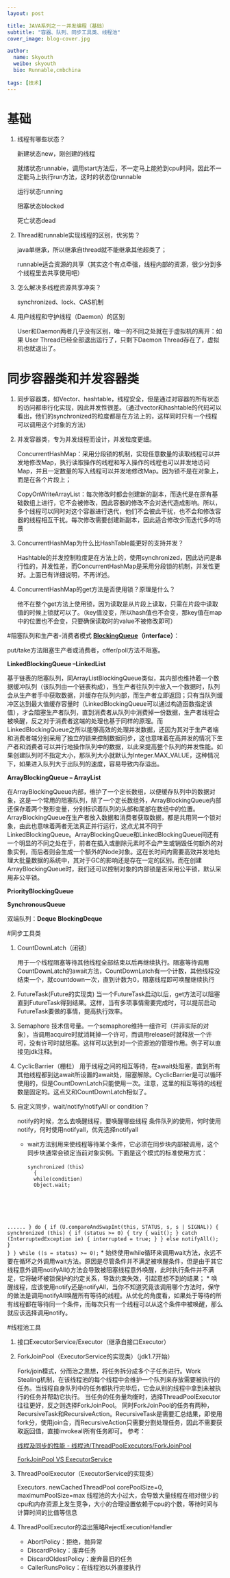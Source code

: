 ```yaml
---
layout: post

title: JAVA系列之－－并发编程（基础）
subtitle: "容器、队列、同步工具类、线程池"
cover_image: blog-cover.jpg

author:
  name: Skyouth
  weibo: skyouth
  bio: Runnable,cmbchina
  
tags: [技术]
---
```


# 基础
1. 线程有哪些状态？
	新建状态new，刚创建的线程
	就绪状态runnable，调用start方法后，不一定马上能抢到cpu时间，因此不一定能马上执行run方法，这时的状态位runnable
		运行状态running
	阻塞状态blocked	死亡状态dead2. Thread和runnable实现线程的区别，优劣势？	java单继承，所以继承自thread就不能继承其他超类了；		runnable适合资源的共享（其实这个有点牵强，线程内部的资源，很少分到多个线程里去共享使用吧）3. 怎么解决多线程资源共享冲突？
	synchronized、lock、CAS机制4. 用户线程和守护线程（Daemon）的区别		User和Daemon两者几乎没有区别，唯一的不同之处就在于虚拟机的离开：如果 User Thread已经全部退出运行了，只剩下Daemon Thread存在了，虚拟机也就退出了。# 同步容器类和并发容器类
1. 同步容器类，如Vector、hashtable，线程安全，但是通过对容器的所有状态的访问都串行化实现，因此并发性很差。（通过vector和hashtable的代码可以看出，他们的synchronized的粒度都是在方法上的，这样同时只有一个线程可以调用这个对象的方法）2. 并发容器类，专为并发线程而设计，并发粒度更细。	ConcurrentHashMap：采用分段锁的机制，实现任意数量的读取线程可以并发地修改Map，执行读取操作的线程和写入操作的线程也可以并发地访问Map，并且一定数量的写入线程可以并发地修改Map。因为锁不是在对象上，而是在各个片段上；
	CopyOnWriteArrayList：每次修改时都会创建新的副本，而迭代是在原有基础数组上进行，它不会被修改，因此容器的修改不会对迭代造成影响。所以，多个线程可以同时对这个容器进行迭代，他们不会彼此干扰，也不会和修改容器的线程相互干扰。每次修改需要创建新副本，因此适合修改少而迭代多的场景3. ConcurrentHashMap为什么比HashTable能更好的支持并发？	Hashtable的并发控制粒度是在方法上的，使用synchronized，因此访问是串行性的，并发性差，而ConcurrentHashMap是采用分段锁的机制，并发性更好。上面已有详细说明，不再详述。4. ConcurrentHashMap的get方法是否使用锁？原理是什么？	
	他不在整个get方法上使用锁，因为读取是从片段上读取，只需在片段中读取值的时候上锁就可以了。（key值没变，所以hash值也不会变，那key值在map中的位置也不会变，只要确保读取时的value不被修改即可）#阻塞队列和生产者-消费者模式**<a href='http://wsmajunfeng.iteye.com/blog/1629354'>BlockingQueue</a>（interface）**：
put/take方法阻塞生产者或消费者，offer/poll方法不阻塞。**LinkedBlockingQueue –LinkedList**
基于链表的阻塞队列，同ArrayListBlockingQueue类似，其内部也维持着一个数据缓冲队列（该队列由一个链表构成），当生产者往队列中放入一个数据时，队列会从生产者手中获取数据，并缓存在队列内部，而生产者立即返回；只有当队列缓冲区达到最大值缓存容量时（LinkedBlockingQueue可以通过构造函数指定该值），才会阻塞生产者队列，直到消费者从队列中消费掉一份数据，生产者线程会被唤醒，反之对于消费者这端的处理也基于同样的原理。而LinkedBlockingQueue之所以能够高效的处理并发数据，还因为其对于生产者端和消费者端分别采用了独立的锁来控制数据同步，这也意味着在高并发的情况下生产者和消费者可以并行地操作队列中的数据，以此来提高整个队列的并发性能。如果创建队列时不指定大小，那队列大小就默认为Integer.MAX_VALUE，这种情况下，如果进入队列大于出队列的速度，容易导致内存溢出。**ArrayBlockingQueue – ArrayList**
在ArrayBlockingQueue内部，维护了一个定长数组，以便缓存队列中的数据对象，这是一个常用的阻塞队列，除了一个定长数组外，ArrayBlockingQueue内部还保存着两个整形变量，分别标识着队列的头部和尾部在数组中的位置。ArrayBlockingQueue在生产者放入数据和消费者获取数据，都是共用同一个锁对象，由此也意味着两者无法真正并行运行，这点尤其不同于LinkedBlockingQueue。ArrayBlockingQueue和LinkedBlockingQueue间还有一个明显的不同之处在于，前者在插入或删除元素时不会产生或销毁任何额外的对象实例，而后者则会生成一个额外的Node对象。这在长时间内需要高效并发地处理大批量数据的系统中，其对于GC的影响还是存在一定的区别。而在创建ArrayBlockingQueue时，我们还可以控制对象的内部锁是否采用公平锁，默认采用非公平锁。**PriorityBlockingQueue**
**SynchronousQueue**双端队列：**Deque**  **BlockingDeque**#同步工具类
1. CountDownLatch（闭锁）	用于一个线程阻塞等待其他线程全部结束以后再继续执行。阻塞等待调用CountDownLatch的await方法，CountDownLatch有一个计数，其他线程没结束一个，就countdown一次，直到计数为0，阻塞线程即可唤醒继续执行2. FutureTask(Future的实现类)	当一个FutureTask启动以后，get方法可以阻塞直到FutureTask得到结果。这样，当有多项事情需要完成时，可以提前启动FutureTask要做的事情，提高执行效率。3. Semaphore	技术信号量。一个semaphore维持一组许可（并非实际的对象），当调用acquire时就消耗掉一个许可，而调用release时就释放一个许可，没有许可时就阻塞。这样可以达到对一个资源池的管理作用。例子可以直接见jdk注释。4. CyclicBarrier（栅栏）	用于线程之间的相互等待，在await处阻塞，直到所有其他线程都到达await所设置的await处，阻塞解除。CyclicBarrier是可以循环使用的，但是CountDownLatch只能使用一次。注意，这里的相互等待的线程数是固定的。这点又和CountDownLatch相似了。5. 自定义同步，wait/notify/notifyAll or condition？	notify的时候，怎么去唤醒线程，要唤醒哪些线程条件队列的使用，何时使用notify，何时使用notifyall，优先选择notifyall	* wait方法别用来使线程等待某个条件，它必须在同步块内部被调用，这个同步块通常会锁定当前对象实例。下面是这个模式的标准使用方式：		<pre><code>synchronized（this）   		{    	while(condition)        Object.wait;......	}do {   if (U.compareAndSwapInt(this, STATUS, s, s | SIGNAL)) {               synchronized (this) {                   if (status >= 0) {                       try {                           wait();                       } catch (InterruptedException ie) {                           interrupted = true;                       }                   } elsenotifyAll();                }            }        } while ((s = status) >= 0);</code></pre>	* 始终使用while循环来调用wait方法，永远不要在循环之外调用wait方法。原因是尽管条件并不满足被唤醒条件，但是由于其它线程意外调用notifyAll()方法会导致被阻塞线程意外唤醒，此时执行条件并不满足，它将破坏被锁保护的约定关系，导致约束失效，引起意想不到的结果；	* 唤醒线程，应该使用notify还是notifyAll，当你不知道究竟该调用哪个方法时，保守的做法是调用notifyAll唤醒所有等待的线程。从优化的角度看，如果处于等待的所有线程都在等待同一个条件，而每次只有一个线程可以从这个条件中被唤醒，那么就应该选择调用notify。#线程池工具
1. 接口ExecutorService/Executor（继承自接口Executor）2. ForkJoinPool（ExecutorService的实现类）（jdk1.7开始）	
	Fork/join模式，分而治之思想，将任务拆分成多个子任务进行。Work Stealing机制，在该线程池的每个线程中会维护一个队列来存放需要被执行的任务。当线程自身队列中的任务都执行完毕后，它会从别的线程中拿到未被执行的任务并帮助它执行。当任务的任务量均衡时，选择ThreadPoolExecutor往往更好，反之则选择ForkJoinPool。同时ForkJoinPool的任务有两种，RecursiveTask和RecursiveAction。RecursiveTask是需要汇总结果，即使用fork分，使用join合，而RecursiveAction只需要分割处理任务，因此不需要获取返回值，直接invokeall所有任务即可。参考：
	<a href='http://blog.csdn.net/dm_vincent/article/details/39505977'>线程及同步的性能 - 线程池/ThreadPoolExecutors/ForkJoinPool</a>
	<a href='http://www.iteye.com/topic/1117483'>ForkJoinPool VS ExecutorService</a>3. ThreadPoolExecutor（ExecutorService的实现类）	
	Executors. newCachedThreadPool corePoolSize=0, maximumPoolSize=max线程池的大小过大，会导致大量线程在相对很少的cpu和内存资源上发生竞争，大小的合理设置依赖于cpu的个数，等待时间与计算时间的比值等信息4. ThreadPoolExecutor的溢出策略RejectExecutionHandler	* AbortPolicy：拒绝，抛异常	* DiscardPolicy：废弃任务	* DiscardOldestPolicy：废弃最旧的任务	* CallerRunsPolicy：在线程池以外直接执行